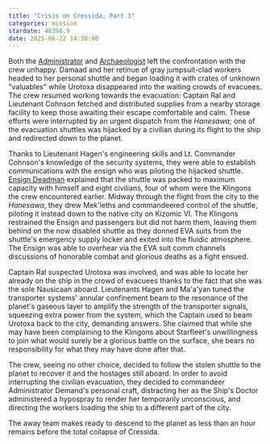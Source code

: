 ```yaml
---
title: "Crisis on Cressida, Part 3"
categories: mission
stardate: 48398.9
date: 2025-06-22 14:30:00
---
```

Both the [Administrator](/personnel/damaad/) and [Archaeologist](/personnel/urotoxa/) left the confrontation with the crew unhappy. Damaad and her retinue of gray jumpsuit-clad workers headed to her personal shuttle and began loading it with crates of unknown "valuables" while Urotoxa disappeared into the waiting crowds of evacuees. The crew resumed working towards the evacuation: Captain Ral and Lieutenant Cohnson fetched and distributed supplies from a nearby storage facility to keep those awaiting their escape comfortable and calm. These efforts were interrupted by an urgent dispatch from the *Hanesawa*; one of the evacuation shuttles was hijacked by a civilian during its flight to the ship and redirected down to the planet. 

Thanks to Lieutenant Hagen's engineering skills and Lt. Commander Cohnson's knowledge of the security systems, they were able to establish communications with the ensign who was piloting the hijacked shuttle. [Ensign Deadman](/personnel/deadman/) explained that the shuttle was packed to maximum capacity with himself and eight civilians, four of whom were the Klingons the crew encountered earlier. Midway through the flight from the city to the *Hanesawa*, they drew Mek'leths and commandeered control of the shuttle, piloting it instead down to the native city on Kizomic VI. The Klingons restrained the Ensign and passengers but did not harm them, leaving them behind on the now disabled shuttle as they donned EVA suits from the shuttle's emergency supply locker and exited into the fluidic atmosphere. The Ensign was able to overhear via the EVA suit comm channels discussions of honorable combat and glorious deaths as a fight ensued. 

Captain Ral suspected Urotoxa was involved, and was able to locate her already on the ship in the crowd of evacuees thanks to the fact that she was the sole Nausicaan aboard. Lieutenants Hagen and Ma'a'yan tuned the transporter systems' annular confinement beam to the resonance of the planet's gaseous layer to amplify the strength of the transporter signals, squeezing extra power from the system, which the Captain used to beam Urotoxa back to the city, demanding answers. She claimed that while she may have been complaining to the Klingons about Starfleet's unwillingness to join what would surely be a glorious battle on the surface, she bears no responsibility for what they may have done after that. 

The crew, seeing no other choice, decided to follow the stolen shuttle to the planet to recover it and the hostages still aboard. In order to avoid interrupting the civilian evacuation, they decided to commandeer Administrator Demand's personal craft, distracting her as the Ship's Doctor administered a hypospray to render her temporarily unconscious, and directing the workers loading the ship to a different part of the city. 

The away team makes ready to descend to the planet as less than an hour remains before the total collapse of Cressida.